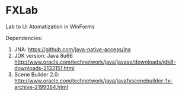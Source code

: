 # FXLab
Lab to UI Atomatization in WinForms

Dependencies:
  1. JNA: https://github.com/java-native-access/jna
  2. JDK version: Java 8u66 http://www.oracle.com/technetwork/java/javase/downloads/jdk8-downloads-2133151.html
  3. Scene Builder 2.0: http://www.oracle.com/technetwork/java/javafxscenebuilder-1x-archive-2199384.html
